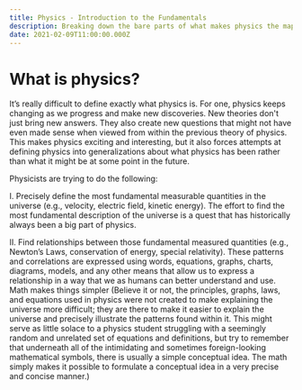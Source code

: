 ```yaml
---
title: Physics - Introduction to the Fundamentals
description: Breaking down the bare parts of what makes physics the map of the universe
date: 2021-02-09T11:00:00.000Z
---
```


# What is physics?

It’s really difficult to define exactly what physics is. For one, physics keeps changing as we progress and make new discoveries. New theories don't just bring new answers. They also create new questions that might not have even made sense when viewed from within the previous theory of physics. This makes physics exciting and interesting, but it also forces attempts at defining physics into generalizations about what physics has been rather than what it might be at some point in the future.

Physicists are trying to do the following:

I. Precisely define the most fundamental measurable quantities in the universe (e.g., velocity, electric field, kinetic energy). The effort to find the most fundamental description of the universe is a quest that has historically always been a big part of physics.

II. Find relationships between those fundamental measured quantities (e.g., Newton’s Laws, conservation of energy, special relativity). These patterns and correlations are expressed using words, equations, graphs, charts, diagrams, models, and any other means that allow us to express a relationship in a way that we as humans can better understand and use. Math makes things simpler (Believe it or not, the principles, graphs, laws, and equations used in physics were not created to make explaining the universe more difficult; they are there to make it easier to explain the universe and precisely illustrate the patterns found within it. This might serve as little solace to a physics student struggling with a seemingly random and unrelated set of equations and definitions, but try to remember that underneath all of the intimidating and sometimes foreign-looking mathematical symbols, there is usually a simple conceptual idea. The math simply makes it possible to formulate a conceptual idea in a very precise and concise manner.)